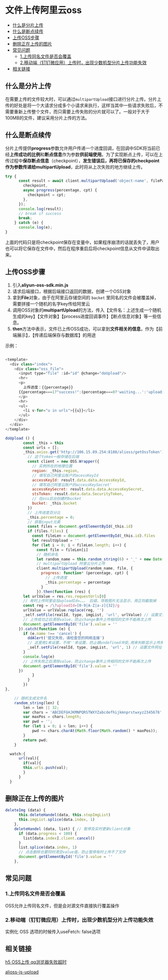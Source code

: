 # 文件上传阿里云oss
<!-- TOC -->

- [什么是分片上传](#什么是分片上传)
- [什么是断点续传](#什么是断点续传)
- [上传OSS步骤](#上传oss步骤)
- [删除正在上传的图片](#删除正在上传的图片)
- [常见问题](#常见问题)
  - [1.上传同名文件是否会覆盖](#1上传同名文件是否会覆盖)
  - [2.移动端（钉钉微应用）上传时，出现少数机型分片上传功能失效](#2移动端钉钉微应用上传时出现少数机型分片上传功能失效)
- [相关链接](#相关链接)

<!-- /TOC -->
## 什么是分片上传

在需要上传的文件较大时，可以通过`multipartUpload`接口进行分片上传。分片上传的好处是将一个大请求分成多个小请求来执行，这样当其中一些请求失败后，不需要重新上传整个文件，而只需要上传失败的分片就可以了。一般对于大于100MB的文件，建议采用分片上传的方法。

## 什么是断点续传

分片上传提供**progress**参数允许用户传递一个进度回调，在回调中SDK将当前已经**上传成功的比例**和**断点信息**作为参数**供前端使用**。为了实现断点上传，可以在上传过程中**保存断点信息**（checkpoint），**发生错误后，再将已保存的checkpoint作为参数传递给multipartUpload**，此时将从上次失败的地方继续上传。

```js
try {
      const result = await client.multipartUpload('object-name', filePath, {
        checkpoint,
        async progress(percentage, cpt) {
          checkpoint = cpt;
        },
      });
      console.log(result);
      // break if success
      break;
    } catch (e) {
      console.log(e);
}
```

上面的代码只是将checkpoint保存在变量中，如果程序崩溃的话就丢失了，用户也可以将它保存在文件中，然后在程序重启后将checkpoint信息从文件中读取出来。

## 上传OSS步骤

1. 引入**aliyun-oss-sdk.min.js**
2. 请求后端接口，根据后端接口返回的数据，创建一个OSS对象
3. 拿到**File**对象，由于在阿里云存储空间的 `backet` 里同名的文件会被覆盖掉，需要拼接一个随机的名字key传给阿里云
4. 调用OSS对象的**multipartUpload**的方法，传入【文件名：上述生成一个随机生成的key】【文件对象】【process进度回调事件】【断点信息对象】等一些信息。
5. **then**方法中表示，文件已上传OSS成功，可以拿到**文件相关的信息**，作为【前端展示】，【传递后端保存与数据库】的用途

示例：

```js

<template>
  <div class="index">
    <div class="oss_file">
      <input type="file" :id="id" @change="doUpload"/>
      <hr>
      <p>
        上传进度：{{percentage}}
      {{percentage===1?"success!":(percentage===0?'waiting...':'uploading')}}
      </p>
      <hr>
      <ul>
        <li v-for="u in urls">{{u}}</li>
      </ul>
    </div>
  </div>
</template>

doUpload () {
        const _this = this
        const urls = [];
        _this.axios.get('http://106.15.89.254:8188/alioss/getOssToken').then((result) => {
          // 这个token一般存储在后端
          const client = new OSS.Wrapper({
            // 实例所在的地理位置
            region: _this.region,
            // 填写自己阿里云账户的acessKeyId
            accessKeyId: result.data.data.AccessKeyId,
            // 填写自己阿里云账户的accessKeySecret'
            accessKeySecret: result.data.data.AccessKeySecret,
            stsToken: result.data.data.SecurityToken,
            // 在oss后台创建的bucket
            bucket: _this.bucket
          })
          // 上传进度百分比
          _this.percentage = 0;
          // 获取input元素
          const files = document.getElementById(_this.id)
          if (files.files) {
            const fileLen = document.getElementById(_this.id).files
            let resultUpload = ''
            for (let i = 0; i < fileLen.length; i++) {
              const file = fileLen[i]
              // 随机命名
              let random_name = this.random_string(6) + '_' + new Date().getTime() + '.' + file.name.split('.').pop()
              // multipartUpload 阿里云分片上传
              client.multipartUpload(random_name, file, {
                progress: function* (percentage, cpt) {
                  // 上传进度
                  _this.percentage = percentage
                }
              }).then(function (res) {
        let urlValue = res.res.requestUrls[0]
        // 有时上传阿里会加uploadId=。。。 后缀，导致图片无法显示，用正则截取掉
        const reg = /\?uploadId=[0-9|A-Z|a-z]{32}/g
        urlValue = urlValue.replace(reg, '')
        _self.setFile(realId, type, imgList, 'url', urlValue) // 设置文件网址
        // 上传成功之后清除value，防止change事件上传相同的文件不能再次上传
        document.getElementById('file').value = ''
      }).catch(function (e) {
        if (e.name !== 'cancel') {
          ddAlert('提交失败，请检查您的网络连接')
          // 这里用1来设置，不用''来设置，防止跟undefined冲突,用来判断显示上传失败
          _self.setFile(realId, type, imgList, 'url', 1) // 设置文件网址
        }
        console.log(e)
        // 上传失败之后清除value，防止change事件上传相同的文件不能再次上传
        document.getElementById('file').value = ''
      })
            }
          }
        })
},

    // 随机生成文件名
    random_string(len) {
        len = len || 32;
        var chars = 'ABCDEFGHJKMNPQRSTWXYZabcdefhijkmnprstwxyz2345678';
        var maxPos = chars.length;
        var pwd = '';
        for (let i = 0; i < len; i++) {
            pwd += chars.charAt(Math.floor(Math.random() * maxPos));
        }
        return pwd;
    }

  watch:{
      url(val){
        if(val){
        this.urls.push(val);
        }
      }
  }

```

## 删除正在上传的图片

```js
deleteImg (data) {
      this.deleteHandel(data, this.stopImgList)
      this.imgList.splice(data.index, 1)
    },
    deleteHandel (data, list) { // 暂停及实时更新client对象
      if (data.progress < 100) {
        list[data.index].client.cancel()
      }
      list.splice(data.index, 1)
      // 点击删除也要同时清空value值，防止暂停有时上传不了文件
      document.getElementById('file').value = ''
    },
```

## 常见问题

### 1.上传同名文件是否会覆盖

OSS允许上传同名文件，但是会对源文件直接执行覆盖操作

### 2.移动端（钉钉微应用）上传时，出现少数机型分片上传功能失效

实例化 OSS 选项的时候传入useFetch: false选项

## 相关链接

[h5 OSS上传 qq浏览器失败超时](https://www.jianshu.com/p/5f6d09c099b6)

[alioss-js-upload](https://github.com/taosin/alioss-js-upload/blob/2.0/public/src/components/upload.vue)
